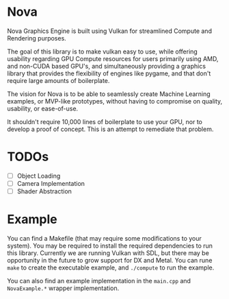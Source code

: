 # Nova
Nova Graphics Engine is built using Vulkan for streamlined Compute and Rendering purposes.

The goal of this library is to make vulkan easy to use, while offering usability regarding GPU Compute resources for users primarily using AMD, and non-CUDA based GPU's, and simultaneously providing a graphics library that provides the flexibility of engines like pygame, and  that don't require large amounts of boilerplate.

The vision for Nova is to be able to seamlessly create Machine Learning examples, or MVP-like prototypes, without having to compromise on quality, usability, or ease-of-use.

It shouldn't require 10,000 lines of boilerplate to use your GPU, nor to develop a proof of concept. This is an attempt to remediate that problem.

# TODOs
 - [ ] Object Loading
 - [ ] Camera Implementation
 - [ ] Shader Abstraction

# Example
You can find a Makefile (that may require some modifications to your system). You may be required to install the required dependencies to run this library. Currently we are running Vulkan with SDL, but there may be opportunity in the future to grow support for DX and Metal. You can rune `make` to create the executable example, and `./compute` to run the example.

You can also find an example implementation in the `main.cpp` and `NovaExample.*` wrapper implementation.
